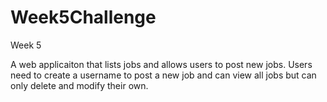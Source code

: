 # Week5Challenge
Week 5

A web applicaiton that lists jobs and allows users to post new jobs. 
Users need to create a username to post a new job and can view all jobs but can only delete and modify their own.
